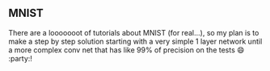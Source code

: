 ## MNIST

There are a looooooot of tutorials about MNIST (for real...), so my plan is to make a step by step solution starting with a very simple 1 layer network until a more complex conv net that has like 99% of precision on the tests :smile: :party:!


